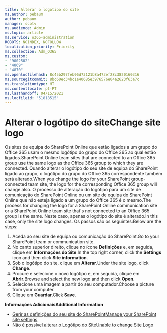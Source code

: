 ```yaml
---
title: Alterar o logótipo do site
ms.author: pebaum
author: pebaum
manager: scotv
ms.audience: Admin
ms.topic: article
ms.service: o365-administration
ROBOTS: NOINDEX, NOFOLLOW
localization_priority: Priority
ms.collection: Adm_O365
ms.custom:
- "9002502"
- "4869"
- "4870"
ms.openlocfilehash: 8c45b297feb06d73121b8a473ef28c3820160316
ms.sourcegitcommit: 8bc60ec34bc1e40685e3976576e04a2623f63a7c
ms.translationtype: HT
ms.contentlocale: pt-PT
ms.lasthandoff: 04/15/2021
ms.locfileid: "51818515"
---
```

# <a name="change-site-logo"></a><span data-ttu-id="b3f25-102">Alterar o logótipo do site</span><span class="sxs-lookup"><span data-stu-id="b3f25-102">Change site logo</span></span>

<span data-ttu-id="b3f25-103">Os sites de equipa do SharePoint Online que estão ligados a um grupo do Office 365 usam o mesmo logótipo do grupo do Office 365 ao qual estão ligados.</span><span class="sxs-lookup"><span data-stu-id="b3f25-103">SharePoint Online team sites that are connected to an Office 365 group use the same logo as the Office 365 group to which they are connected.</span></span> <span data-ttu-id="b3f25-104">Quando alterar o logótipo do seu site de equipa do SharePoint ligado ao grupo, o logótipo do grupo do Office 365 correspondente também será alterado.</span><span class="sxs-lookup"><span data-stu-id="b3f25-104">When you change the logo for your SharePoint group-connected team site, the logo for the corresponding Office 365 group will change also.</span></span> <span data-ttu-id="b3f25-105">O processo de alteração do logótipo para um site de comunicação do SharePoint Online ou um site de equipa do SharePoint Online que não esteja ligado a um grupo do Office 365 é o mesmo.</span><span class="sxs-lookup"><span data-stu-id="b3f25-105">The process for changing the logo for a SharePoint Online communication site or a SharePoint Online team site that's not connected to an Office 365 group is the same.</span></span> <span data-ttu-id="b3f25-106">Neste caso, apenas o logótipo do site é alterado.</span><span class="sxs-lookup"><span data-stu-id="b3f25-106">In this case, only the site logo changes.</span></span> <span data-ttu-id="b3f25-107">Os passos são os seguintes:</span><span class="sxs-lookup"><span data-stu-id="b3f25-107">Below are the steps:</span></span>

1. <span data-ttu-id="b3f25-108">Aceda ao seu site de equipa ou comunicação do SharePoint.</span><span class="sxs-lookup"><span data-stu-id="b3f25-108">Go to your SharePoint team or communication site.</span></span>
2. <span data-ttu-id="b3f25-109">No canto superior direito, clique no ícone **Definições** e, em seguida, clique em **Informações do Site**.</span><span class="sxs-lookup"><span data-stu-id="b3f25-109">In the top right corner, click the **Settings** icon and then click **Site information**.</span></span>
3. <span data-ttu-id="b3f25-110">Sob o logótipo do site, clique em **Alterar**.</span><span class="sxs-lookup"><span data-stu-id="b3f25-110">Under the site logo, click **Change**.</span></span>
4. <span data-ttu-id="b3f25-111">Procure e selecione o novo logótipo e, em seguida, clique em **Abrir**.</span><span class="sxs-lookup"><span data-stu-id="b3f25-111">Browse and select the new logo and then click **Open**.</span></span>
5. <span data-ttu-id="b3f25-112">Selecione uma imagem a partir do seu computador.</span><span class="sxs-lookup"><span data-stu-id="b3f25-112">Choose a picture from your computer.</span></span>
6. <span data-ttu-id="b3f25-113">Clique em **Guardar**.</span><span class="sxs-lookup"><span data-stu-id="b3f25-113">Click **Save**.</span></span>

<span data-ttu-id="b3f25-114">**Informações Adicionais**</span><span class="sxs-lookup"><span data-stu-id="b3f25-114">**Additional Information**</span></span>

- [<span data-ttu-id="b3f25-115">Gerir as definições do seu site do SharePoint</span><span class="sxs-lookup"><span data-stu-id="b3f25-115">Manage your SharePoint site settings</span></span>](https://support.office.com/article/manage-your-sharepoint-site-settings-8376034d-d0c7-446e-9178-6ab51c58df42)
- [<span data-ttu-id="b3f25-116">Não é possível alterar o Logótipo do Site</span><span class="sxs-lookup"><span data-stu-id="b3f25-116">Unable to change Site Logo</span></span>](https://docs.microsoft.com/sharepoint/troubleshoot/sites/error-when-changing-o365-site-logo)
